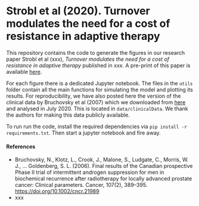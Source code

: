 # Strobl et al (2020). Turnover modulates the need for a cost of resistance in adaptive therapy

This repository contains the code to generate the figures in our research paper Strobl et al (xxx), *Turnover modulates the need for a cost of resistance in adaptive therapy* published in *xxx*. A pre-print of this paper is available [here](https://www.biorxiv.org/content/biorxiv/early/2020/01/29/2020.01.22.914366.full.pdf). 

For each figure there is a dedicated Jupyter notebook. The files in the `utils` folder contain all the main functions for simulating the model and plotting its results. For reproducibility, we have also posted here the version of the clinical data by Bruchovsky et al (2007) which we downloaded from [here](http://www.nicholasbruchovsky.com/clinicalResearch.html) and analysed in July 2020. This is located in `data/clinicalData`. We thank the authors for making this data publicly available.

To run run the code, install the required dependencies via
`pip install -r requirements.txt`. Then start a jupyter notebook and fire away.

#### References

- ﻿Bruchovsky, N., Klotz, L., Crook, J., Malone, S., Ludgate, C., Morris, W. J., … Goldenberg, S. L. (2006). Final results of the Canadian prospective Phase II trial of intermittent androgen suppression for men in biochemical recurrence after radiotherapy for locally advanced prostate cancer: Clinical parameters. Cancer, 107(2), 389–395. https://doi.org/10.1002/cncr.21989
- xxx